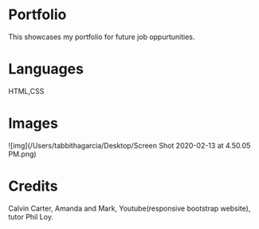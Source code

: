 # Portfolio
This showcases my portfolio for future job oppurtunities.

# Languages 
HTML,CSS

# Images
![img](/Users/tabbithagarcia/Desktop/Screen Shot 2020-02-13 at 4.50.05 PM.png)
# Credits
 Calvin Carter, Amanda and Mark, Youtube(responsive bootstrap website), tutor Phil Loy.